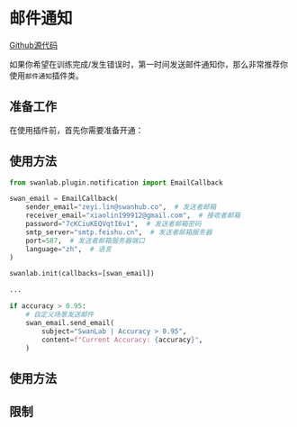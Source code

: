 # 邮件通知

[Github源代码](https://github.com/swanhubx/swanlab/blob/main/swanlab/plugin/notification.py)

如果你希望在训练完成/发生错误时，第一时间发送邮件通知你，那么非常推荐你使用`邮件通知`插件类。

## 准备工作

在使用插件前，首先你需要准备开通：



## 使用方法

```python
from swanlab.plugin.notification import EmailCallback

swan_email = EmailCallback(
    sender_email="zeyi.lin@swanhub.co",  # 发送者邮箱
    receiver_email="xiaolin199912@gmail.com",  # 接收者邮箱
    password="7cKCiuKEQVqtI6v1",  # 发送者邮箱密码
    smtp_server="smtp.feishu.cn",  # 发送者邮箱服务器
    port=587,  # 发送者邮箱服务器端口
    language="zh",  # 语言
)

swanlab.init(callbacks=[swan_email])

...

if accuracy > 0.95:
    # 自定义场景发送邮件
    swan_email.send_email(
        subject="SwanLab | Accuracy > 0.95",
        content=f"Current Accuracy: {accuracy}",
    )
```

## 使用方法

## 限制